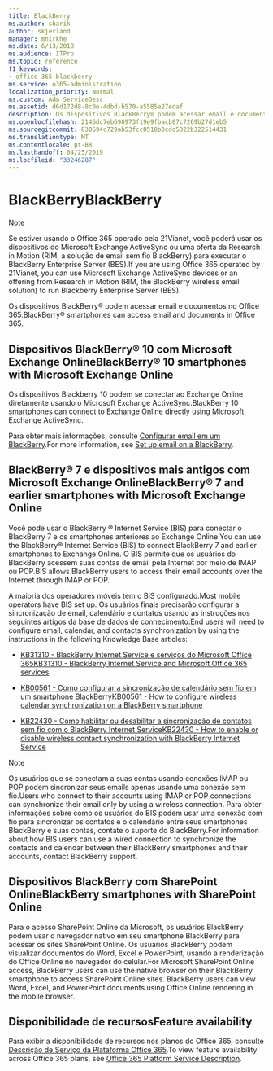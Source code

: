 ```yaml
---
title: BlackBerry
ms.author: sharik
author: skjerland
manager: mnirkhe
ms.date: 6/13/2018
ms.audience: ITPro
ms.topic: reference
f1_keywords:
- office-365-blackberry
ms.service: o365-administration
localization_priority: Normal
ms.custom: Adm_ServiceDesc
ms.assetid: d6d172d8-8c0e-4dbd-b570-a5585a27edaf
description: Os dispositivos BlackBerry® podem acessar email e documentos no Office 365.
ms.openlocfilehash: 2146dc7eb698973f19e9fbacb87c7269b27d1eb5
ms.sourcegitcommit: 830694c729ab53fcc8518b0cdd5322b322514431
ms.translationtype: MT
ms.contentlocale: pt-BR
ms.lasthandoff: 04/25/2019
ms.locfileid: "33246287"
---
```

# <a name="blackberry"></a><span data-ttu-id="17e3b-103">BlackBerry</span><span class="sxs-lookup"><span data-stu-id="17e3b-103">BlackBerry</span></span>

> [!NOTE]
> <span data-ttu-id="17e3b-104">Se estiver usando o Office 365 operado pela 21Vianet, você poderá usar os dispositivos do Microsoft Exchange ActiveSync ou uma oferta da Research in Motion (RIM, a solução de email sem fio BlackBerry) para executar o BlackBerry Enterprise Server (BES).</span><span class="sxs-lookup"><span data-stu-id="17e3b-104">If you are using Office 365 operated by 21Vianet, you can use Microsoft Exchange ActiveSync devices or an offering from Research in Motion (RIM, the BlackBerry wireless email solution) to run Blackberry Enterprise Server (BES).</span></span> 
  
<span data-ttu-id="17e3b-105">Os dispositivos BlackBerry® podem acessar email e documentos no Office 365.</span><span class="sxs-lookup"><span data-stu-id="17e3b-105">BlackBerry® smartphones can access email and documents in Office 365.</span></span>
  
## <a name="blackberry-10-smartphones-with-microsoft-exchange-online"></a><span data-ttu-id="17e3b-106">Dispositivos BlackBerry® 10 com Microsoft Exchange Online</span><span class="sxs-lookup"><span data-stu-id="17e3b-106">BlackBerry® 10 smartphones with Microsoft Exchange Online</span></span>

<span data-ttu-id="17e3b-107">Os dispositivos Blackberry 10 podem se conectar ao Exchange Online diretamente usando o Microsoft Exchange ActiveSync.</span><span class="sxs-lookup"><span data-stu-id="17e3b-107">BlackBerry 10 smartphones can connect to Exchange Online directly using Microsoft Exchange ActiveSync.</span></span>
  
<span data-ttu-id="17e3b-108">Para obter mais informações, consulte [Configurar email em um BlackBerry](https://go.microsoft.com/fwlink/?linkid=863394).</span><span class="sxs-lookup"><span data-stu-id="17e3b-108">For more information, see [Set up email on a BlackBerry](https://go.microsoft.com/fwlink/?linkid=863394).</span></span>
  
## <a name="blackberry-7-and-earlier-smartphones-with-microsoft-exchange-online"></a><span data-ttu-id="17e3b-109">BlackBerry® 7 e dispositivos mais antigos com Microsoft Exchange Online</span><span class="sxs-lookup"><span data-stu-id="17e3b-109">BlackBerry® 7 and earlier smartphones with Microsoft Exchange Online</span></span>

<span data-ttu-id="17e3b-110">Você pode usar o BlackBerry ® Internet Service (BIS) para conectar o BlackBerry 7 e os smartphones anteriores ao Exchange Online.</span><span class="sxs-lookup"><span data-stu-id="17e3b-110">You can use the BlackBerry® Internet Service (BIS) to connect BlackBerry 7 and earlier smartphones to Exchange Online.</span></span> <span data-ttu-id="17e3b-111">O BIS permite que os usuários do BlackBerry acessem suas contas de email pela Internet por meio de IMAP ou POP.</span><span class="sxs-lookup"><span data-stu-id="17e3b-111">BIS allows BlackBerry users to access their email accounts over the Internet through IMAP or POP.</span></span>
  
<span data-ttu-id="17e3b-112">A maioria dos operadores móveis tem o BIS configurado.</span><span class="sxs-lookup"><span data-stu-id="17e3b-112">Most mobile operators have BIS set up.</span></span> <span data-ttu-id="17e3b-113">Os usuários finais precisarão configurar a sincronização de email, calendário e contatos usando as instruções nos seguintes artigos da base de dados de conhecimento:</span><span class="sxs-lookup"><span data-stu-id="17e3b-113">End users will need to configure email, calendar, and contacts synchronization by using the instructions in the following Knowledge Base articles:</span></span>
  
- [<span data-ttu-id="17e3b-114">KB31310 - BlackBerry Internet Service e serviços do Microsoft Office 365</span><span class="sxs-lookup"><span data-stu-id="17e3b-114">KB31310 - BlackBerry Internet Service and Microsoft Office 365 services</span></span>](http://go.microsoft.com/fwlink/?LinkID=826158&amp;clcid=0x409)
    
- [<span data-ttu-id="17e3b-115">KB00561 - Como configurar a sincronização de calendário sem fio em um smartphone BlackBerry</span><span class="sxs-lookup"><span data-stu-id="17e3b-115">KB00561 - How to configure wireless calendar synchronization on a BlackBerry smartphone</span></span>](http://go.microsoft.com/fwlink/?LinkID=826160&amp;clcid=0x409)
    
- [<span data-ttu-id="17e3b-116">KB22430 - Como habilitar ou desabilitar a sincronização de contatos sem fio com o BlackBerry Internet Service</span><span class="sxs-lookup"><span data-stu-id="17e3b-116">KB22430 - How to enable or disable wireless contact synchronization with BlackBerry Internet Service</span></span>](http://go.microsoft.com/fwlink/?LinkID=826161&amp;clcid=0x409)
    
> [!NOTE]
> <span data-ttu-id="17e3b-117">Os usuários que se conectam a suas contas usando conexões IMAP ou POP podem sincronizar seus emails apenas usando uma conexão sem fio.</span><span class="sxs-lookup"><span data-stu-id="17e3b-117">Users who connect to their accounts using IMAP or POP connections can synchronize their email only by using a wireless connection.</span></span> <span data-ttu-id="17e3b-118">Para obter informações sobre como os usuários do BIS podem usar uma conexão com fio para sincronizar os contatos e o calendário entre seus smartphones BlackBerry e suas contas, contate o suporte do BlackBerry.</span><span class="sxs-lookup"><span data-stu-id="17e3b-118">For information about how BIS users can use a wired connection to synchronize the contacts and calendar between their BlackBerry smartphones and their accounts, contact BlackBerry support.</span></span> 
  
## <a name="blackberry-smartphones-with-sharepoint-online"></a><span data-ttu-id="17e3b-119">Dispositivos BlackBerry com SharePoint Online</span><span class="sxs-lookup"><span data-stu-id="17e3b-119">BlackBerry smartphones with SharePoint Online</span></span>

<span data-ttu-id="17e3b-p104">Para o acesso SharePoint Online da Microsoft, os usuários BlackBerry podem usar o navegador nativo em seu smartphone BlackBerry para acessar os sites SharePoint Online. Os usuários BlackBerry podem visualizar documentos do Word, Excel e PowerPoint, usando a renderização do Office Online no navegador do celular.</span><span class="sxs-lookup"><span data-stu-id="17e3b-p104">For Microsoft SharePoint Online access, BlackBerry users can use the native browser on their BlackBerry smartphone to access SharePoint Online sites. BlackBerry users can view Word, Excel, and PowerPoint documents using Office Online rendering in the mobile browser.</span></span>
  
## <a name="feature-availability"></a><span data-ttu-id="17e3b-122">Disponibilidade de recursos</span><span class="sxs-lookup"><span data-stu-id="17e3b-122">Feature availability</span></span>

<span data-ttu-id="17e3b-123">Para exibir a disponibilidade de recursos nos planos do Office 365, consulte [Descrição de Serviço da Plataforma Office 365](https://technet.microsoft.com/en-us/library/office-365-platform-service-description.aspx).</span><span class="sxs-lookup"><span data-stu-id="17e3b-123">To view feature availability across Office 365 plans, see [Office 365 Platform Service Description](https://technet.microsoft.com/en-us/library/office-365-platform-service-description.aspx).</span></span>
  

